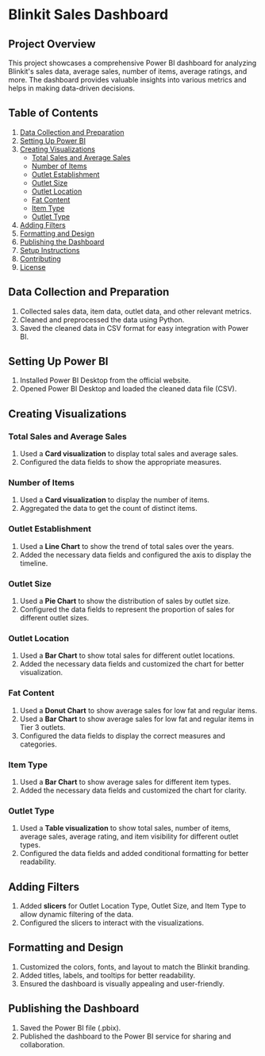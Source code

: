 



# Blinkit Sales Dashboard
## Project Overview

This project showcases a comprehensive Power BI dashboard for analyzing Blinkit's sales data, average sales, number of items, average ratings, and more. The dashboard provides valuable insights into various metrics and helps in making data-driven decisions.

## Table of Contents

1. [Data Collection and Preparation](#data-collection-and-preparation)
2. [Setting Up Power BI](#setting-up-power-bi)
3. [Creating Visualizations](#creating-visualizations)
   - [Total Sales and Average Sales](#total-sales-and-average-sales)
   - [Number of Items](#number-of-items)
   - [Outlet Establishment](#outlet-establishment)
   - [Outlet Size](#outlet-size)
   - [Outlet Location](#outlet-location)
   - [Fat Content](#fat-content)
   - [Item Type](#item-type)
   - [Outlet Type](#outlet-type)
4. [Adding Filters](#adding-filters)
5. [Formatting and Design](#formatting-and-design)
6. [Publishing the Dashboard](#publishing-the-dashboard)
7. [Setup Instructions](#setup-instructions)
8. [Contributing](#contributing)
9. [License](#license)

## Data Collection and Preparation

1. Collected sales data, item data, outlet data, and other relevant metrics.
2. Cleaned and preprocessed the data using Python.
3. Saved the cleaned data in CSV format for easy integration with Power BI.

## Setting Up Power BI

1. Installed Power BI Desktop from the official website.
2. Opened Power BI Desktop and loaded the cleaned data file (CSV).

## Creating Visualizations

### Total Sales and Average Sales

1. Used a **Card visualization** to display total sales and average sales.
2. Configured the data fields to show the appropriate measures.

### Number of Items

1. Used a **Card visualization** to display the number of items.
2. Aggregated the data to get the count of distinct items.

### Outlet Establishment

1. Used a **Line Chart** to show the trend of total sales over the years.
2. Added the necessary data fields and configured the axis to display the timeline.

### Outlet Size

1. Used a **Pie Chart** to show the distribution of sales by outlet size.
2. Configured the data fields to represent the proportion of sales for different outlet sizes.

### Outlet Location

1. Used a **Bar Chart** to show total sales for different outlet locations.
2. Added the necessary data fields and customized the chart for better visualization.

### Fat Content

1. Used a **Donut Chart** to show average sales for low fat and regular items.
2. Used a **Bar Chart** to show average sales for low fat and regular items in Tier 3 outlets.
3. Configured the data fields to display the correct measures and categories.

### Item Type

1. Used a **Bar Chart** to show average sales for different item types.
2. Added the necessary data fields and customized the chart for clarity.

### Outlet Type

1. Used a **Table visualization** to show total sales, number of items, average sales, average rating, and item visibility for different outlet types.
2. Configured the data fields and added conditional formatting for better readability.

## Adding Filters

1. Added **slicers** for Outlet Location Type, Outlet Size, and Item Type to allow dynamic filtering of the data.
2. Configured the slicers to interact with the visualizations.

## Formatting and Design

1. Customized the colors, fonts, and layout to match the Blinkit branding.
2. Added titles, labels, and tooltips for better readability.
3. Ensured the dashboard is visually appealing and user-friendly.

## Publishing the Dashboard

1. Saved the Power BI file (.pbix).
2. Published the dashboard to the Power BI service for sharing and collaboration.



